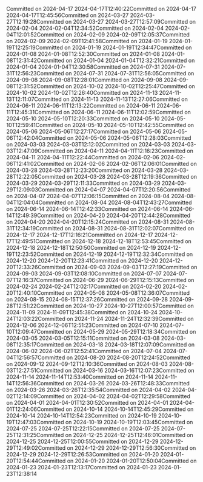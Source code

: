 Committed on 2024-04-17 2024-04-17T12:40:22Committed on 2024-04-17 2024-04-17T12:45:56Committed on 2024-03-27 2024-03-27T12:19:28Committed on 2024-03-27 2024-03-27T12:57:09Committed on 2024-02-04 2024-02-04T12:34:52Committed on 2024-02-04 2024-02-04T12:01:52Committed on 2024-02-09 2024-02-09T12:05:37Committed on 2024-02-09 2024-02-09T12:41:58Committed on 2024-01-19 2024-01-19T12:25:19Committed on 2024-01-19 2024-01-19T12:34:47Committed on 2024-01-08 2024-01-08T12:52:30Committed on 2024-01-08 2024-01-08T12:31:42Committed on 2024-01-04 2024-01-04T12:32:21Committed on 2024-01-04 2024-01-04T12:30:58Committed on 2024-07-31 2024-07-31T12:56:23Committed on 2024-07-31 2024-07-31T12:56:05Committed on 2024-09-08 2024-09-08T12:28:01Committed on 2024-09-08 2024-09-08T12:31:52Committed on 2024-10-02 2024-10-02T12:25:47Committed on 2024-10-02 2024-10-02T12:26:40Committed on 2024-11-13 2024-11-13T12:11:07Committed on 2024-11-13 2024-11-13T12:27:06Committed on 2024-06-11 2024-06-11T12:13:22Committed on 2024-06-11 2024-06-11T12:45:31Committed on 2024-06-11 2024-06-11T12:02:59Committed on 2024-05-10 2024-05-10T12:20:33Committed on 2024-05-10 2024-05-10T12:59:41Committed on 2024-05-10 2024-05-10T12:42:55Committed on 2024-05-06 2024-05-06T12:27:17Committed on 2024-05-06 2024-05-06T12:42:04Committed on 2024-05-06 2024-05-06T12:28:03Committed on 2024-03-03 2024-03-03T12:12:02Committed on 2024-03-03 2024-03-03T12:47:09Committed on 2024-04-11 2024-04-11T12:16:23Committed on 2024-04-11 2024-04-11T12:22:44Committed on 2024-02-06 2024-02-06T12:41:02Committed on 2024-02-06 2024-02-06T12:06:01Committed on 2024-03-28 2024-03-28T12:23:20Committed on 2024-03-28 2024-03-28T12:22:05Committed on 2024-03-28 2024-03-28T12:19:36Committed on 2024-03-29 2024-03-29T12:11:33Committed on 2024-03-29 2024-03-29T12:09:03Committed on 2024-04-07 2024-04-07T12:20:56Committed on 2024-04-07 2024-04-07T12:06:15Committed on 2024-08-04 2024-08-04T12:04:04Committed on 2024-08-04 2024-08-04T12:43:27Committed on 2024-06-14 2024-06-14T12:42:33Committed on 2024-06-14 2024-06-14T12:49:39Committed on 2024-04-20 2024-04-20T12:44:28Committed on 2024-04-20 2024-04-20T12:15:24Committed on 2024-08-31 2024-08-31T12:34:19Committed on 2024-08-31 2024-08-31T12:02:07Committed on 2024-12-17 2024-12-17T12:16:21Committed on 2024-12-17 2024-12-17T12:49:51Committed on 2024-12-18 2024-12-18T12:53:45Committed on 2024-12-18 2024-12-18T12:50:50Committed on 2024-12-19 2024-12-19T12:23:52Committed on 2024-12-19 2024-12-19T12:32:34Committed on 2024-12-20 2024-12-20T12:23:41Committed on 2024-12-20 2024-12-20T12:33:26Committed on 2024-09-03 2024-09-03T12:27:19Committed on 2024-09-03 2024-09-03T12:08:10Committed on 2024-07-07 2024-07-07T12:16:37Committed on 2024-06-29 2024-06-29T12:15:13Committed on 2024-02-24 2024-02-24T12:02:17Committed on 2024-02-20 2024-02-20T12:40:10Committed on 2024-05-08 2024-05-08T12:36:07Committed on 2024-08-15 2024-08-15T12:37:26Committed on 2024-09-28 2024-09-28T12:51:22Committed on 2024-10-27 2024-10-27T12:00:57Committed on 2024-11-09 2024-11-09T12:45:38Committed on 2024-10-24 2024-10-24T12:03:22Committed on 2024-11-24 2024-11-24T12:32:39Committed on 2024-12-06 2024-12-06T12:51:23Committed on 2024-07-10 2024-07-10T12:09:47Committed on 2024-05-29 2024-05-29T12:18:34Committed on 2024-03-05 2024-03-05T12:15:11Committed on 2024-03-08 2024-03-08T12:35:17Committed on 2024-03-18 2024-03-18T12:07:09Committed on 2024-06-02 2024-06-02T12:52:41Committed on 2024-07-04 2024-07-04T12:56:57Committed on 2024-08-20 2024-08-20T12:24:52Committed on 2024-09-12 2024-09-12T12:10:36Committed on 2024-08-03 2024-08-03T12:27:51Committed on 2024-03-16 2024-03-16T12:07:23Committed on 2024-11-14 2024-11-14T12:53:40Committed on 2024-11-14 2024-11-14T12:56:36Committed on 2024-03-26 2024-03-26T12:48:33Committed on 2024-03-26 2024-03-26T12:35:54Committed on 2024-04-02 2024-04-02T12:14:09Committed on 2024-04-02 2024-04-02T12:29:58Committed on 2024-04-01 2024-04-01T12:30:52Committed on 2024-04-01 2024-04-01T12:24:06Committed on 2024-10-14 2024-10-14T12:45:29Committed on 2024-10-14 2024-10-14T12:54:23Committed on 2024-10-19 2024-10-19T12:47:03Committed on 2024-10-19 2024-10-19T12:03:45Committed on 2024-07-25 2024-07-25T12:22:15Committed on 2024-07-25 2024-07-25T12:31:25Committed on 2024-12-25 2024-12-25T12:46:01Committed on 2024-12-25 2024-12-25T12:00:55Committed on 2024-12-29 2024-12-29T12:49:02Committed on 2024-12-29 2024-12-29T12:56:30Committed on 2024-12-29 2024-12-29T12:26:53Committed on 2024-01-20 2024-01-20T12:54:44Committed on 2024-01-20 2024-01-20T12:50:04Committed on 2024-01-23 2024-01-23T12:13:17Committed on 2024-01-23 2024-01-23T12:38:14